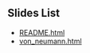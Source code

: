 ## Slides List 
- [README.html](./README.html)
- [von_neumann.html](./von_neumann/von_neumann.html)
